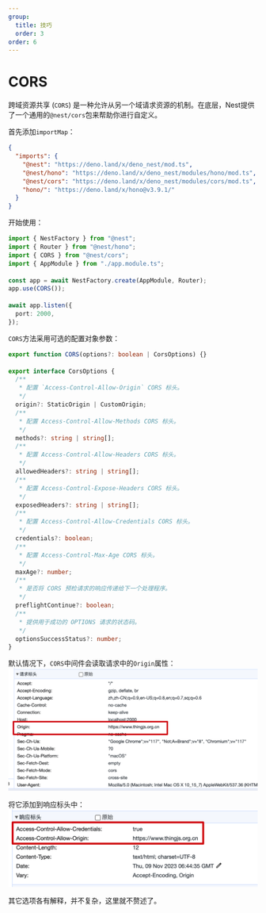 ```yaml
---
group:
  title: 技巧
  order: 3
order: 6
---
```


# CORS

跨域资源共享 (`CORS`) 是一种允许从另一个域请求资源的机制。在底层，Nest提供了一个通用的`@nest/cors`包来帮助你进行自定义。

首先添加`importMap`：

```json
{
  "imports": {
    "@nest": "https://deno.land/x/deno_nest/mod.ts",
    "@nest/hono": "https://deno.land/x/deno_nest/modules/hono/mod.ts",
    "@nest/cors": "https://deno.land/x/deno_nest/modules/cors/mod.ts",
    "hono/": "https://deno.land/x/hono@v3.9.1/"
  }
}
```

开始使用：

```typescript
import { NestFactory } from "@nest";
import { Router } from "@nest/hono";
import { CORS } from "@nest/cors";
import { AppModule } from "./app.module.ts";

const app = await NestFactory.create(AppModule, Router);
app.use(CORS());

await app.listen({
  port: 2000,
});
```

`CORS`方法采用可选的配置对象参数：

```typescript
export function CORS(options?: boolean | CorsOptions) {}
  
export interface CorsOptions {
  /**
   * 配置 `Access-Control-Allow-Origin` CORS 标头。
   */
  origin?: StaticOrigin | CustomOrigin;
  /**
   * 配置 Access-Control-Allow-Methods CORS 标头。
   */
  methods?: string | string[];
  /**
   * 配置 Access-Control-Allow-Headers CORS 标头。
   */
  allowedHeaders?: string | string[];
  /**
   * 配置 Access-Control-Expose-Headers CORS 标头。
   */
  exposedHeaders?: string | string[];
  /**
   * 配置 Access-Control-Allow-Credentials CORS 标头。
   */
  credentials?: boolean;
  /**
   * 配置 Access-Control-Max-Age CORS 标头。
   */
  maxAge?: number;
  /**
   * 是否将 CORS 预检请求的响应传递给下一个处理程序。
   */
  preflightContinue?: boolean;
  /**
   * 提供用于成功的 OPTIONS 请求的状态码。
   */
  optionsSuccessStatus?: number;
}
```

默认情况下，`CORS`中间件会读取请求中的`Origin`属性：
![request](./images/cors_request.png)

将它添加到响应标头中：
![response](./images/cors_response.png)

其它选项各有解释，并不复杂，这里就不赘述了。
